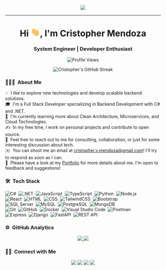 <p align="center">
  <img src="https://github.com/thompsonemerson/thompsonemerson/raw/master/cover-thompson.png" height="200"/>
</p>

</p>
<hr>
<h1 align="center">Hi <img src="https://raw.githubusercontent.com/ABSphreak/ABSphreak/master/gifs/Hi.gif" width="30px">, I'm Cristopher Mendoza</h1>
<h3 align="center">System Engineer | Developer Enthusiast</h3>
<p align="center">
</p>
<p align="center">
  <img src="https://komarev.com/ghpvc/?username=cristophervmendoza&color=dc2626&style=for-the-badge&label=PROFILE+VIEWS" alt="Profile Views"/>
</p>

<p align="center">
  <img src="https://github-readme-streak-stats.herokuapp.com/?user=cristophervmendoza&theme=radical&hide_border=true&background=0D1117&stroke=DC2626&ring=DC2626&fire=DC2626&currStreakNum=FFFFFF&sideNums=FFFFFF&currStreakLabel=DC2626&sideLabels=FFFFFF&dates=888888" alt="Cristopher's GitHub Streak"/>
</p>




### 👨🏻‍💻 &nbsp;About Me

💡 &nbsp;I like to explore new technologies and develop scalable backend solutions.\
🎓 &nbsp;I'm a Full Stack Developer specializing in Backend Development with C# and .NET.\
🌱 &nbsp;I'm currently learning more about Clean Architecture, Microservices, and Cloud Technologies.\
✍️ &nbsp;In my free time, I work on personal projects and contribute to open source.\
💬 &nbsp;Feel free to reach out to me for consulting, collaboration, or just for some interesting discussion about tech.\
✉️ &nbsp;You can shoot me an email at cristopher.v.mendoza@gmail.com! I'll try to respond as soon as I can.\
📄 &nbsp;Please have a look at my [Portfolio](https://cristophervmendoza.github.io/Portfolio-Web) for more details about me. I'm open to feedback and suggestions!


### 🛠 &nbsp;Tech Stack

![C#](https://img.shields.io/badge/-C%23-05122A?style=flat&logo=c-sharp&logoColor=239120)&nbsp;
![.NET](https://img.shields.io/badge/-.NET-05122A?style=flat&logo=dotnet&logoColor=512BD4)&nbsp;
![JavaScript](https://img.shields.io/badge/-JavaScript-05122A?style=flat&logo=javascript)&nbsp;
![TypeScript](https://img.shields.io/badge/-TypeScript-05122A?style=flat&logo=typescript)&nbsp;
![Python](https://img.shields.io/badge/-Python-05122A?style=flat&logo=python)&nbsp;
![Node.js](https://img.shields.io/badge/-Node.js-05122A?style=flat&logo=node.js)&nbsp;\
![React](https://img.shields.io/badge/-React-05122A?style=flat&logo=react)&nbsp;
![HTML](https://img.shields.io/badge/-HTML-05122A?style=flat&logo=HTML5)&nbsp;
![CSS](https://img.shields.io/badge/-CSS-05122A?style=flat&logo=CSS3&logoColor=1572B6)&nbsp;
![TailwindCSS](https://img.shields.io/badge/-TailwindCSS-05122A?style=flat&logo=tailwind-css)&nbsp;
![Bootstrap](https://img.shields.io/badge/-Bootstrap-05122A?style=flat&logo=bootstrap&logoColor=563D7C)&nbsp;\
![SQL Server](https://img.shields.io/badge/-SQL%20Server-05122A?style=flat&logo=microsoft-sql-server&logoColor=CC2927)&nbsp;
![MySQL](https://img.shields.io/badge/-MySQL-05122A?style=flat&logo=mysql)&nbsp;
![PostgreSQL](https://img.shields.io/badge/-PostgreSQL-05122A?style=flat&logo=postgresql&logoColor=316192)&nbsp;
![MongoDB](https://img.shields.io/badge/-MongoDB-05122A?style=flat&logo=mongodb)&nbsp;\
![Git](https://img.shields.io/badge/-Git-05122A?style=flat&logo=git)&nbsp;
![GitHub](https://img.shields.io/badge/-GitHub-05122A?style=flat&logo=github)&nbsp;
![Docker](https://img.shields.io/badge/-Docker-05122A?style=flat&logo=docker)&nbsp;
![Visual Studio Code](https://img.shields.io/badge/-Visual%20Studio%20Code-05122A?style=flat&logo=visual-studio-code&logoColor=007ACC)&nbsp;
![Postman](https://img.shields.io/badge/-Postman-05122A?style=flat&logo=postman)&nbsp;\
![Express](https://img.shields.io/badge/-Express-05122A?style=flat&logo=express)&nbsp;
![Django](https://img.shields.io/badge/-Django-05122A?style=flat&logo=django&logoColor=092E20)&nbsp;
![FastAPI](https://img.shields.io/badge/-FastAPI-05122A?style=flat&logo=fastapi)&nbsp;
![REST API](https://img.shields.io/badge/-REST%20API-05122A?style=flat&logo=api)&nbsp;

### ⚙️ &nbsp;GitHub Analytics

<p align="center">
<a href="https://github.com/cristophervmendoza">
  <img height="180em" src="https://github-readme-stats-eight-theta.vercel.app/api?username=cristophervmendoza&show_icons=true&theme=algolia&include_all_commits=true&count_private=true"/>
  <img height="180em" src="https://github-readme-stats-eight-theta.vercel.app/api/top-langs/?username=cristophervmendoza&layout=compact&langs_count=8&theme=algolia"/>
</a>
</p>

### 🤝🏻 &nbsp;Connect with Me

<p align="center">
<a href="https://cristophervmendoza.github.io/Portfolio-Web"><img src="https://img.shields.io/badge/-cristophermv.com-DC2626?style=flat&logo=Google-Chrome&logoColor=white"/></a>
<a href="https://www.linkedin.com/in/cristopher-manuel-mendoza-vicente-a218b728b/"><img src="https://img.shields.io/badge/-Cristopher%20Mendoza-0077B5?style=flat&logo=Linkedin&logoColor=white"/></a>
<a href="mailto:cristopher.v.mendoza@gmail.com"><img src="https://img.shields.io/badge/-contacto@cristophermv.com-D14836?style=flat&logo=Gmail&logoColor=white"/></a>
<a href="https://github.com/cristophervmendoza"><img src="https://img.shields.io/badge/-@cristophervmendoza-181717?style=flat&logo=GitHub&logoColor=white"/></a>
</p>
